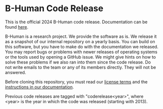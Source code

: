# B-Human Code Release

This is the official 2024 B-Human code release. Documentation can be found [here](https://docs.b-human.de/coderelease2024/).

B-Human is a research project. We provide the software as is. We release it as a snapshot of our internal repository on a yearly basis. You can build on this software, but you have to make do with the documentation we released. You may report bugs or problems with newer releases of operating systems or the tools used by opening a GitHub issue. We might give hints on how to solve these problems if we also ran into them since the code release. Do not write emails to the team or any of its members directly. They will not be answered.

Before cloning this repository, you must read our [license terms](License.md) and the [instructions in our documentation](https://docs.b-human.de/coderelease2024/getting-started/initial-setup/).

Previous code releases are tagged with "coderelease&lt;year&gt;", where &lt;year&gt; is the year in which the code was released (starting with 2013).
